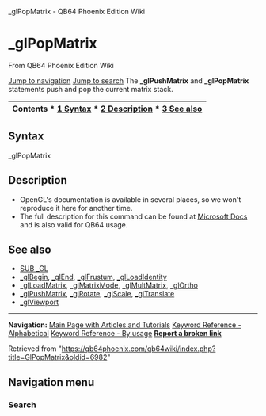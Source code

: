 


\_glPopMatrix - QB64 Phoenix Edition Wiki








# \_glPopMatrix



From QB64 Phoenix Edition Wiki



[Jump to navigation](#mw-head)
[Jump to search](#searchInput)
The **\_glPushMatrix** and **\_glPopMatrix** statements push and pop the current matrix stack.


  






| Contents * [1 Syntax](#Syntax) * [2 Description](#Description) * [3 See also](#See_also) |
| --- |


## Syntax


\_glPopMatrix
  




## Description


* OpenGL's documentation is available in several places, so we won't reproduce it here for another time.
* The full description for this command can be found at [Microsoft Docs](https://learn.microsoft.com/en-us/windows/win32/opengl/glpopmatrix) and is also valid for QB64 usage.


  




## See also


* [SUB \_GL](/qb64wiki/index.php/GL "GL")
* [\_glBegin](/qb64wiki/index.php/GlBegin "GlBegin"), [\_glEnd](/qb64wiki/index.php/GlEnd "GlEnd"), [\_glFrustum](/qb64wiki/index.php/GlFrustum "GlFrustum"), [\_glLoadIdentity](/qb64wiki/index.php/GlLoadIdentity "GlLoadIdentity")
* [\_glLoadMatrix](https://learn.microsoft.com/en-us/windows/win32/opengl/glloadmatrix), [\_glMatrixMode](/qb64wiki/index.php/GlMatrixMode "GlMatrixMode"), [\_glMultMatrix](https://learn.microsoft.com/en-us/windows/win32/opengl/glmultmatrix), [\_glOrtho](/qb64wiki/index.php/GlOrtho "GlOrtho")
* [\_glPushMatrix](/qb64wiki/index.php/GlPushMatrix "GlPushMatrix"), [\_glRotate](https://learn.microsoft.com/en-us/windows/win32/opengl/glrotate), [\_glScale](https://learn.microsoft.com/en-us/windows/win32/opengl/glscale), [\_glTranslate](https://learn.microsoft.com/en-us/windows/win32/opengl/gltranslate)
* [\_glViewport](/qb64wiki/index.php/GlViewport "GlViewport")


  






---


**Navigation:**
[Main Page with Articles and Tutorials](/qb64wiki/index.php/Main_Page "Main Page")
[Keyword Reference - Alphabetical](/qb64wiki/index.php/Keyword_Reference_-_Alphabetical "Keyword Reference - Alphabetical")
[Keyword Reference - By usage](/qb64wiki/index.php/Keyword_Reference_-_By_usage "Keyword Reference - By usage")
**[Report a broken link](https://qb64phoenix.com/forum/showthread.php?tid=2800)**  





Retrieved from "<https://qb64phoenix.com/qb64wiki/index.php?title=GlPopMatrix&oldid=6982>"




## Navigation menu








### Search






















